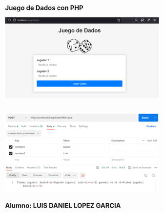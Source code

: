 ## Juego de Dados con PHP
<p align="center"><a href="" target="_blank"><img src="https://github.com/lezgardaniel/JuegoDados/blob/main/img/prueba1.png" width="800"></a></p><br>
<p align="center"><a href="" target="_blank"><img src="https://github.com/lezgardaniel/JuegoDados/blob/main/img/prueba2.png" width="800"></a></p>

## Alumno: LUIS DANIEL LOPEZ GARCIA
